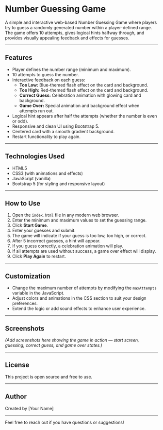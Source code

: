 # Number Guessing Game

A simple and interactive web-based Number Guessing Game where players try to guess a randomly generated number within a player-defined range. The game offers 10 attempts, gives logical hints halfway through, and provides visually appealing feedback and effects for guesses.

---

## Features

- Player defines the number range (minimum and maximum).
- 10 attempts to guess the number.
- Interactive feedback on each guess:
  - **Too Low:** Blue-themed flash effect on the card and background.
  - **Too High:** Red-themed flash effect on the card and background.
  - **Correct Guess:** Celebration animation with glowing card and background.
  - **Game Over:** Special animation and background effect when attempts run out.
- Logical hint appears after half the attempts (whether the number is even or odd).
- Responsive and clean UI using Bootstrap 5.
- Centered card with a smooth gradient background.
- Restart functionality to play again.

---

## Technologies Used

- HTML5
- CSS3 (with animations and effects)
- JavaScript (vanilla)
- Bootstrap 5 (for styling and responsive layout)

---

## How to Use

1. Open the `index.html` file in any modern web browser.
2. Enter the minimum and maximum values to set the guessing range.
3. Click **Start Game**.
4. Enter your guesses and submit.
5. The game will indicate if your guess is too low, too high, or correct.
6. After 5 incorrect guesses, a hint will appear.
7. If you guess correctly, a celebration animation will play.
8. If all attempts are used without success, a game over effect will display.
9. Click **Play Again** to restart.

---

## Customization

- Change the maximum number of attempts by modifying the `maxAttempts` variable in the JavaScript.
- Adjust colors and animations in the CSS section to suit your design preferences.
- Extend the logic or add sound effects to enhance user experience.

---

## Screenshots

*(Add screenshots here showing the game in action — start screen, guessing, correct guess, and game over states.)*

---

## License

This project is open source and free to use.

---

## Author

Created by [Your Name]

---

Feel free to reach out if you have questions or suggestions!


